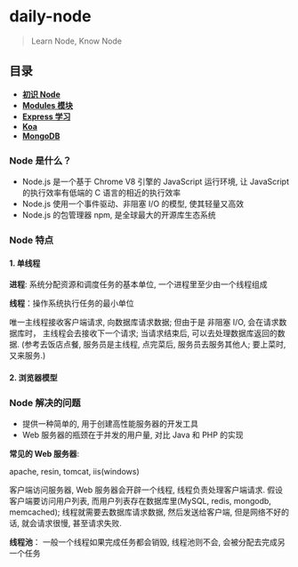 # daily-node

> Learn Node, Know Node

## 目录

- **[初识 Node](https://github.com/stephentian/daily-node/tree/master/01-Learn)**
- **[Modules 模块](https://github.com/stephentian/daily-node/tree/master/02-Modules)**
- **[Express 学习](https://github.com/stephentian/daily-node/tree/master/03-Express)**
- **[Koa](https://github.com/stephentian/daily-node/tree/master/04-Koa)**
- **[MongoDB](https://github.com/stephentian/daily-node/tree/master/05-MongoDB)**


### Node 是什么？

- Node.js 是一个基于 Chrome V8 引擎的 JavaScript 运行环境, 让 JavaScript 的执行效率有低端的 C 语言的相近的执行效率
- Node.js 使用一个事件驱动、非阻塞 I/O 的模型, 使其轻量又高效
- Node.js 的包管理器 npm, 是全球最大的开源库生态系统

### Node 特点

#### 1. 单线程

**进程**: 系统分配资源和调度任务的基本单位, 一个进程里至少由一个线程组成

**线程**：操作系统执行任务的最小单位

唯一主线程接收客户端请求, 向数据库请求数据; 但由于是 非阻塞 I/O, 
会在请求数据库时， 主线程会去接收下一个请求; 
当请求结束后, 可以去处理数据库返回的数据.
(参考去饭店点餐, 服务员是主线程, 点完菜后, 服务员去服务其他人; 要上菜时, 又来服务.)



#### 2. 浏览器模型

### Node 解决的问题

- 提供一种简单的, 用于创建高性能服务器的开发工具
- Web 服务器的瓶颈在于并发的用户量, 对比 Java 和 PHP 的实现

**常见的 Web 服务器**:

apache, resin, tomcat, iis(windows)

客户端访问服务器, Web 服务器会开辟一个线程, 线程负责处理客户端请求.
假设客户端要访问用户列表, 而用户列表存在数据库里(MySQL, redis, mongodb, memcached);
线程就需要去数据库请求数据, 然后发送给客户端, 但是网络不好的话, 就会请求很慢, 甚至请求失败.

**线程池**： 一般一个线程如果完成任务都会销毁, 线程池则不会, 会被分配去完成另一个任务

